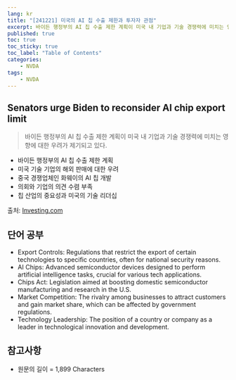 ```yaml
---
lang: kr
title: "[241221] 미국의 AI 칩 수출 제한과 투자자 관점"
excerpt: 바이든 행정부의 AI 칩 수출 제한 계획이 미국 내 기업과 기술 경쟁력에 미치는 영향에 대한 우려가 제기되고 있다.
published: true
toc: true
toc_sticky: true
toc_label: "Table of Contents"
categories:
    - NVDA
tags:
    - NVDA
---
```


## Senators urge Biden to reconsider AI chip export limit

> 바이든 행정부의 AI 칩 수출 제한 계획이 미국 내 기업과 기술 경쟁력에 미치는 영향에 대한 우려가 제기되고 있다.

- 바이든 행정부의 AI 칩 수출 제한 계획
- 미국 기술 기업의 해외 판매에 대한 우려
- 중국 경쟁업체인 화웨이의 AI 칩 개발
- 의회와 기업의 의견 수렴 부족
- 칩 산업의 중요성과 미국의 기술 리더십

출처: [Investing.com](https://www.investing.com/news/stock-market-news/senators-urge-biden-to-reconsider-ai-chip-export-limit-93CH-3785131)

## 단어 공부

- Export Controls: Regulations that restrict the export of certain technologies to specific countries, often for national security reasons.
- AI Chips: Advanced semiconductor devices designed to perform artificial intelligence tasks, crucial for various tech applications.
- Chips Act: Legislation aimed at boosting domestic semiconductor manufacturing and research in the U.S.
- Market Competition: The rivalry among businesses to attract customers and gain market share, which can be affected by government regulations.
- Technology Leadership: The position of a country or company as a leader in technological innovation and development.

## 참고사항


- 원문의 길이 = 1,899 Characters

